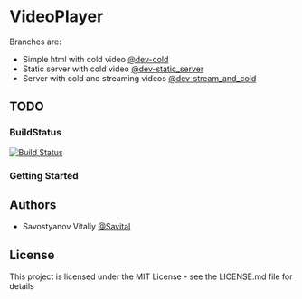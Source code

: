 # VideoPlayer
Branches are:


* Simple html with cold video [@dev-cold](https://github.com/Savital/VideoPlayer/tree/dev-cold)
* Static server with cold video [@dev-static_server](https://github.com/Savital/VideoPlayer/tree/dev-static_server)
* Server with cold and streaming videos [@dev-stream_and_cold](https://github.com/Savital/VideoPlayer/tree/dev-stream_and_cold)

## TODO
### BuildStatus

[![Build Status](https://travis-ci.com/Savital/VideoPlayer.svg?branch=master)](https://travis-ci.com/Savital/VideoPlayer)
### Getting Started 


## Authors

* Savostyanov Vitaliy [@Savital](https://github.com/Savital)

## License

This project is licensed under the MIT License - see the LICENSE.md file for details
